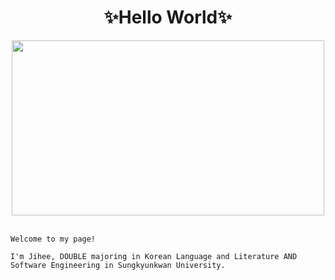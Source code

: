 <div align="center">
  
✨Hello World✨
=============
</div>

<div align=center>
<img src="https://user-images.githubusercontent.com/101245685/167261154-3f4ea27c-52e2-4e30-8f4a-3cde79714930.jpg" width="500" height="280">
</div>

<br/>

  ```
Welcome to my page!

I'm Jihee, DOUBLE majoring in Korean Language and Literature AND Software Engineering in Sungkyunkwan University.
  ```
  
 
 <br/>

<!--
**applepops/applepops** is a ✨ _special_ ✨ repository because its `README.md` (this file) appears on your GitHub profile.

Here are some ideas to get you started:

- 🔭 I’m currently working on ...
- 🌱 I’m currently learning ...
- 👯 I’m looking to collaborate on ...
- 🤔 I’m looking for help with ...
- 💬 Ask me about ...
- 📫 How to reach me: ...
- 😄 Pronouns: ...
- ⚡ Fun fact: ...
-->
